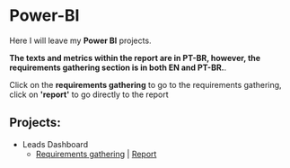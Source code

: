 # Power-BI
Here I will leave my **Power BI** projects.

**The texts and metrics within the report are in PT-BR, however, the requirements gathering section is in both EN and PT-BR.**.

Click on the **requirements gathering** to go to the requirements gathering, click on **'report'** to go directly to the report

## Projects:
- Leads Dashboard
   - [Requirements gathering](https://github.com/BrunoFelipeCB/Power-BI/tree/main/Leads%20Dashboard) | [Report](https://app.powerbi.com/view?r=eyJrIjoiZDBlYzFmYTQtYThhNi00YzkxLWJjNDMtZmM3M2Q3OWRlZDIwIiwidCI6ImZhN2FiZjMwLTExNzgtNDAyYy1hNDdhLTlmNzA3YWJmMDFhYSJ9 )
